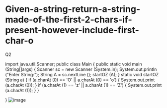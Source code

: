 # Given-a-string-return-a-string-made-of-the-first-2-chars-if-present-however-include-first-char-o
Q2

import java.util.Scanner;
public class Main
{
  public static void main (String[]args)
  {
    Scanner sc = new Scanner (System.in);
      System.out.println ("Enter String:");
    String A = sc.nextLine ();
      startOZ (A);
  }
  static void startOZ (String a)
  {
    if (a.charAt (0) == 'O' || a.charAt (0) == 'o')
      {
	System.out.print (a.charAt (0));
      }
    if (a.charAt (1) == 'z' || a.charAt (1) == 'Z')
      {
	System.out.print (a.charAt (1));
      }
  }

}
![image](https://user-images.githubusercontent.com/101725933/182032214-565f1903-5ff1-45fc-b1cf-dc39ac296203.png)
